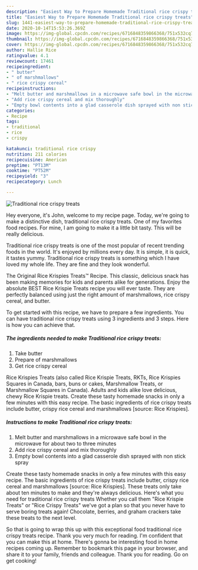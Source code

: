 ```yaml
---
description: "Easiest Way to Prepare Homemade Traditional rice crispy treats"
title: "Easiest Way to Prepare Homemade Traditional rice crispy treats"
slug: 1441-easiest-way-to-prepare-homemade-traditional-rice-crispy-treats
date: 2020-10-14T15:53:26.369Z
image: https://img-global.cpcdn.com/recipes/6716848359866368/751x532cq70/traditional-rice-crispy-treats-recipe-main-photo.jpg
thumbnail: https://img-global.cpcdn.com/recipes/6716848359866368/751x532cq70/traditional-rice-crispy-treats-recipe-main-photo.jpg
cover: https://img-global.cpcdn.com/recipes/6716848359866368/751x532cq70/traditional-rice-crispy-treats-recipe-main-photo.jpg
author: Hallie Rice
ratingvalue: 4.1
reviewcount: 17461
recipeingredient:
- " butter"
- " of marshmallows"
- " rice crispy cereal"
recipeinstructions:
- "Melt butter and marshmallows in a microwave safe bowl in the microwave for about two to three minutes"
- "Add rice crispy cereal and mix thoroughly"
- "Empty bowl contents into a glad casserole dish sprayed with non stick spray"
categories:
- Recipe
tags:
- traditional
- rice
- crispy

katakunci: traditional rice crispy 
nutrition: 211 calories
recipecuisine: American
preptime: "PT13M"
cooktime: "PT52M"
recipeyield: "3"
recipecategory: Lunch

---
```



![Traditional rice crispy treats](https://img-global.cpcdn.com/recipes/6716848359866368/751x532cq70/traditional-rice-crispy-treats-recipe-main-photo.jpg)

Hey everyone, it's John, welcome to my recipe page. Today, we're going to make a distinctive dish, traditional rice crispy treats. One of my favorites food recipes. For mine, I am going to make it a little bit tasty. This will be really delicious.

Traditional rice crispy treats is one of the most popular of recent trending foods in the world. It's enjoyed by millions every day. It is simple, it is quick, it tastes yummy. Traditional rice crispy treats is something which I have loved my whole life. They are fine and they look wonderful.

The Original Rice Krispies Treats™ Recipe. This classic, delicious snack has been making memories for kids and parents alike for generations. Enjoy the absolute BEST Rice Krispie Treats recipe you will ever taste. They are perfectly balanced using just the right amount of marshmallows, rice crispy cereal, and butter.


To get started with this recipe, we have to prepare a few ingredients. You can have traditional rice crispy treats using 3 ingredients and 3 steps. Here is how you can achieve that.

<!--inarticleads1-->

##### The ingredients needed to make Traditional rice crispy treats:

1. Take  butter
1. Prepare  of marshmallows
1. Get  rice crispy cereal


Rice Krispies Treats (also called Rice Krispie Treats, RKTs, Rice Krispies Squares in Canada, bars, buns or cakes, Marshmallow Treats, or Marshmallow Squares in Canada). Adults and kids alike love delicious, chewy Rice Krispie treats. Create these tasty homemade snacks in only a few minutes with this easy recipe. The basic ingredients of rice crispy treats include butter, crispy rice cereal and marshmallows [source: Rice Krispies]. 

<!--inarticleads2-->

##### Instructions to make Traditional rice crispy treats:

1. Melt butter and marshmallows in a microwave safe bowl in the microwave for about two to three minutes
1. Add rice crispy cereal and mix thoroughly
1. Empty bowl contents into a glad casserole dish sprayed with non stick spray


Create these tasty homemade snacks in only a few minutes with this easy recipe. The basic ingredients of rice crispy treats include butter, crispy rice cereal and marshmallows [source: Rice Krispies]. These treats only take about ten minutes to make and they&#39;re always delicious. Here&#39;s what you need for traditional rice crispy treats Whether you call them &#34;Rice Krispie Treats&#34; or &#34;Rice Crispy Treats&#34; we&#39;ve got a plan so that you never have to serve boring treats again! Chocolate, berries, and graham crackers take these treats to the next level. 

So that is going to wrap this up with this exceptional food traditional rice crispy treats recipe. Thank you very much for reading. I'm confident that you can make this at home. There's gonna be interesting food in home recipes coming up. Remember to bookmark this page in your browser, and share it to your family, friends and colleague. Thank you for reading. Go on get cooking!

